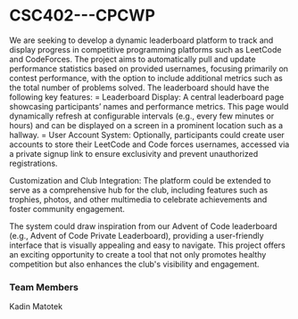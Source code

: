 # CSC402---CPCWP

We are seeking to develop a dynamic leaderboard platform to track and display progress in competitive programming platforms such as LeetCode and CodeForces. The project aims to automatically pull and update performance statistics based on provided usernames, focusing primarily on contest performance, with the option to include additional metrics such as the total number of problems solved. The leaderboard should have the following key features: = Leaderboard Display: A central leaderboard page showcasing participants’ names and performance metrics. This page would dynamically refresh at configurable intervals (e.g., every few minutes or hours) and can be displayed on a screen in a prominent location such as a hallway. = User Account System: Optionally, participants could create user accounts to store their LeetCode and Code forces usernames, accessed via a private signup link to ensure exclusivity and prevent unauthorized registrations.

Customization and Club Integration:
The platform could be extended to serve as a comprehensive hub for the club, including features such as trophies, photos, and other multimedia to celebrate achievements and foster community engagement.

The system could draw inspiration from our Advent of Code leaderboard (e.g., Advent of Code Private Leaderboard), providing a user-friendly interface that is visually appealing and easy to navigate. This project offers an exciting opportunity to create a tool that not only promotes healthy competition but also enhances the club's visibility and engagement.


### Team Members
Kadin Matotek


